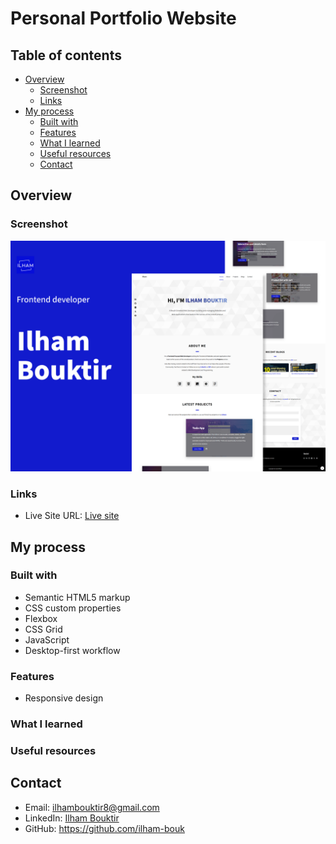# Personal Portfolio Website

## Table of contents

- [Overview](#overview)
  - [Screenshot](#screenshot)
  - [Links](#links)
- [My process](#my-process)
  - [Built with](#built-with)
  - [Features](#features)
  - [What I learned](#what-i-learned)
  - [Useful resources](#useful-resources)
  - [Contact](#contact)

## Overview

### Screenshot

![Preview image](imgs/preview.png)

### Links

- Live Site URL: [Live site](https://ilham-bouk.github.io/Personal_Portfolio/)

## My process

### Built with

- Semantic HTML5 markup
- CSS custom properties
- Flexbox
- CSS Grid
- JavaScript
- Desktop-first workflow

### Features

- Responsive design


### What I learned


### Useful resources


## Contact

- Email: ilhambouktir8@gmail.com
- LinkedIn: [Ilham Bouktir](https://www.linkedin.com/in/ilham-bouktir-0b266b31b)
- GitHub: https://github.com/ilham-bouk
